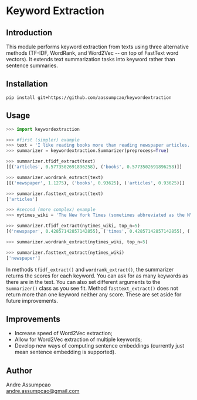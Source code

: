 # Keyword Extraction

## Introduction
This module performs keyword extraction from texts using three alternative methods (TF-IDF, WordRank, and Word2Vec -- on top of FastText word vectors). It extends text summarization tasks into keyword rather than sentence summaries.

## Installation
```
pip install git+https://github.com/aassumpcao/keywordextraction
```

## Usage
```python
>>> import keywordextraction

>>> #first (simpler) example
>>> text = 'I like reading books more than reading newspaper articles.'
>>> summarizer = keywordextraction.Summarizer(preprocess=True)

>>> summarizer.tfidf_extract(text)
[[('articles', 0.5773502691896258), ('books', 0.5773502691896258)]]

>>> summarizer.wordrank_extract(text)
[[('newspaper', 1.1275), ('books', 0.93625), ('articles', 0.93625)]]

>>> summarizer.fasttext_extract(text)
['articles']

>>> #second (more complex) example
>>> nytimes_wiki = 'The New York Times (sometimes abbreviated as the NYT and NYTimes) is an American newspaper based in New York City with worldwide influence and readership. Founded in 1851, the paper has won 130 Pulitzer Prizes, more than any other newspaper. The Times is ranked 18th in the world by circulation and 3rd in the U.S. Nicknamed "The Gray Lady", the Times has long been regarded within the industry as a national "newspaper of record". The paper\'s motto, "All the News That\'s Fit to Print", appears in the upper left-hand corner of the front page.'

>>> summarizer.tfidf_extract(nytimes_wiki, top_n=5)
[('newspaper', 0.42857142857142855), ('times', 0.42857142857142855), ('new', 0.2857142857142857), ('paper', 0.2857142857142857), ('york', 0.2857142857142857)]

>>> summarizer.wordrank_extract(nytimes_wiki, top_n=5)

>>> summarizer.fasttext_extract(nytimes_wiki)
['newspaper']
```

In methods ```tfidf_extract()``` and ```wordrank_extract()```, the summarizer returns the scores for each keyword. You can ask for as many keywords as there are in the text. You can also set different arguments to the ```Summarizer()``` class as you see fit. Method ```fasttext_extract()``` does not return more than one keyword neither any score. These are set aside for future improvements.

## Improvements
- Increase speed of Word2Vec extraction;
- Allow for Word2Vec extraction of multiple keywords;
- Develop new ways of computing sentence embeddings (currently just mean sentence embedding is supported).

## Author
Andre Assumpcao <br>
andre.assumpcao@gmail.com
